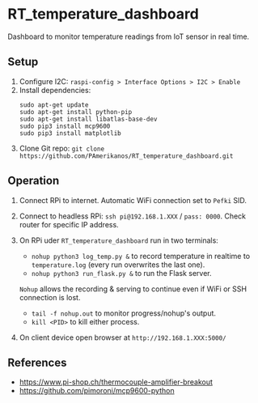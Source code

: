 # RT_temperature_dashboard
Dashboard to monitor temperature readings from IoT sensor in real time.

## Setup
1. Configure I2C: `raspi-config > Interface Options > I2C > Enable`
2. Install dependencies: 
    ```
    sudo apt-get update
    sudo apt-get install python-pip
    sudo apt-get install libatlas-base-dev
    sudo pip3 install mcp9600
    sudo pip3 install matplotlib
    ```
3. Clone Git repo: `git clone https://github.com/PAmerikanos/RT_temperature_dashboard.git`

## Operation
1. Connect RPi to internet. Automatic WiFi connection set to `Pefki` SID.
2. Connect to headless RPi: `ssh pi@192.168.1.XXX` / `pass: 0000`. Check router for specific IP address.
3. On RPi uder `RT_temperature_dashboard` run in two terminals:
    - `nohup python3 log_temp.py &` to record temperature in realtime to `temperature.log` (every run overwrites the last one).
    - `nohup python3 run_flask.py &` to run the Flask server.
    
    `Nohup` allows the recording & serving to continue even if WiFi or SSH connection is lost.
    - `tail -f nohup.out` to monitor progress/nohup's output.
    - `kill <PID>` to kill either process.
3. On client device open browser at `http://192.168.1.XXX:5000/`

## References
- https://www.pi-shop.ch/thermocouple-amplifier-breakout
- https://github.com/pimoroni/mcp9600-python
